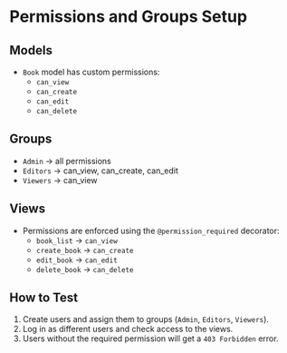 # Permissions and Groups Setup

## Models
- `Book` model has custom permissions:
  - `can_view`
  - `can_create`
  - `can_edit`
  - `can_delete`

## Groups
- `Admin` → all permissions
- `Editors` → can_view, can_create, can_edit
- `Viewers` → can_view

## Views
- Permissions are enforced using the `@permission_required` decorator:
  - `book_list` → `can_view`
  - `create_book` → `can_create`
  - `edit_book` → `can_edit`
  - `delete_book` → `can_delete`

## How to Test
1. Create users and assign them to groups (`Admin`, `Editors`, `Viewers`).
2. Log in as different users and check access to the views.
3. Users without the required permission will get a `403 Forbidden` error.
